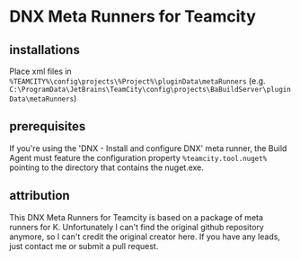 # DNX Meta Runners for Teamcity

## installations

Place xml files in `%TEAMCITY%\config\projects\%Project%\pluginData\metaRunners` (e.g. `C:\ProgramData\JetBrains\TeamCity\config\projects\BaBuildServer\pluginData\metaRunners`)

## prerequisites

If you're using the 'DNX - Install and configure DNX' meta runner, the Build Agent must feature the configuration property `%teamcity.tool.nuget%`
pointing to the directory that contains the nuget.exe.

## attribution

This DNX Meta Runners for Teamcity is based on a package of meta runners for K. Unfortunately I can't find the original github repository anymore,
so I can't credit the original creator here. If you have any leads, just contact me or submit a pull request.
